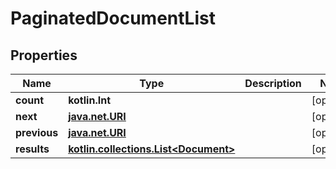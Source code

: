 
# PaginatedDocumentList

## Properties
Name | Type | Description | Notes
------------ | ------------- | ------------- | -------------
**count** | **kotlin.Int** |  |  [optional]
**next** | [**java.net.URI**](java.net.URI.md) |  |  [optional]
**previous** | [**java.net.URI**](java.net.URI.md) |  |  [optional]
**results** | [**kotlin.collections.List&lt;Document&gt;**](Document.md) |  |  [optional]



